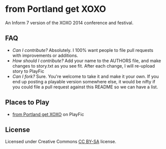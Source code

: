 from Portland get XOXO
==============

An Inform 7 version of the XOXO 2014 conference and festival.

FAQ
--------------------------

* *Can I contribute?* Absolutely. I 100% want people to file pull requests with improvements or additions.
* *How should I contribute?* Add your name to the AUTHORS file, and make changes to story.txt as you see fit. After each change, I will re-upload story to PlayFic
* *Can I fork?* Sure. You're welcome to take it and make it your own. If you end up posting a playable version somewhere else, it would be nifty if you could file a pull request against this README so we can have a list.


Places to Play
---------------

* [from Portland get XOXO](http://playfic.com/games/phildini/xoxo-adventure) on PlayFic

License
---------
Licensed under Creative Commons [CC BY-SA](http://creativecommons.org/licenses/by-sa/4.0/) license.
